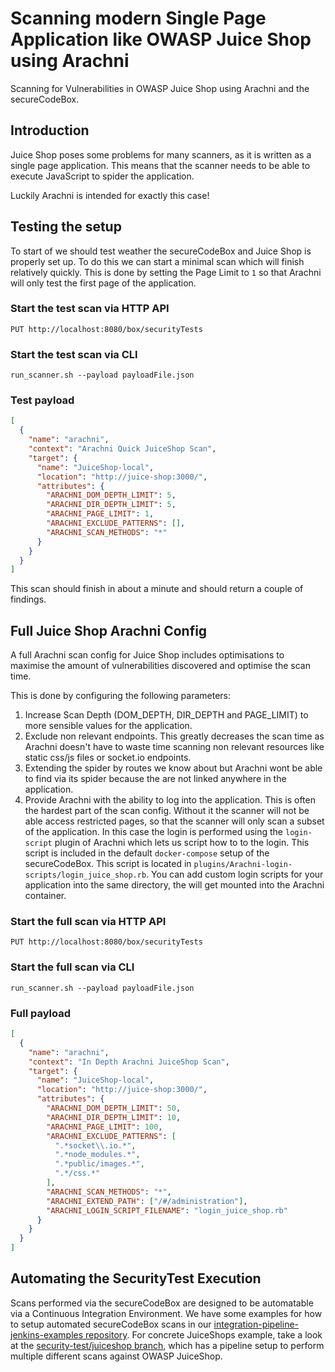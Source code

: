 # Scanning modern Single Page Application like OWASP Juice Shop using Arachni

Scanning for Vulnerabilities in OWASP Juice Shop using Arachni and the secureCodeBox.

## Introduction

Juice Shop poses some problems for many scanners, as it is written as a single page application. This means that the scanner needs to be able to execute JavaScript to spider the application.

Luckily Arachni is intended for exactly this case!

## Testing the setup

To start of we should test weather the secureCodeBox and Juice Shop is properly set up. To do this we can start a minimal scan which will finish relatively quickly. This is done by setting the Page Limit to `1` so that Arachni will only test the first page of the application.

### Start the test scan via HTTP API

`PUT http://localhost:8080/box/securityTests`

### Start the test scan via CLI

`run_scanner.sh --payload payloadFile.json`

### Test payload

```json
[
  {
    "name": "arachni",
    "context": "Arachni Quick JuiceShop Scan",
    "target": {
      "name": "JuiceShop-local",
      "location": "http://juice-shop:3000/",
      "attributes": {
        "ARACHNI_DOM_DEPTH_LIMIT": 5,
        "ARACHNI_DIR_DEPTH_LIMIT": 5,
        "ARACHNI_PAGE_LIMIT": 1,
        "ARACHNI_EXCLUDE_PATTERNS": [],
        "ARACHNI_SCAN_METHODS": "*"
      }
    }
  }
]
```

This scan should finish in about a minute and should return a couple of findings.

## Full Juice Shop Arachni Config

A full Arachni scan config for Juice Shop includes optimisations to maximise the amount of vulnerabilities discovered and optimise the scan time.

This is done by configuring the following parameters:

1.  Increase Scan Depth (DOM_DEPTH, DIR_DEPTH and PAGE_LIMIT) to more sensible values for the application.
2.  Exclude non relevant endpoints. This greatly decreases the scan time as Arachni doesn't have to waste time scanning non relevant resources like static css/js files or socket.io endpoints.
3.  Extending the spider by routes we know about but Arachni wont be able to find via its spider because the are not linked anywhere in the application.
4.  Provide Arachni with the ability to log into the application. This is often the hardest part of the scan config. Without it the scanner will not be able access restricted pages, so that the scanner will only scan a subset of the application. In this case the login is performed using the `login-script` plugin of Arachni which lets us script how to to the login. This script is included in the default `docker-compose` setup of the secureCodeBox. This script is located in `plugins/Arachni-login-scripts/login_juice_shop.rb`. You can add custom login scripts for your application into the same directory, the will get mounted into the Arachni container.

### Start the full scan via HTTP API

`PUT http://localhost:8080/box/securityTests`

### Start the full scan via CLI

`run_scanner.sh --payload payloadFile.json`

### Full payload

```json
[
  {
    "name": "arachni",
    "context": "In Depth Arachni JuiceShop Scan",
    "target": {
      "name": "JuiceShop-local",
      "location": "http://juice-shop:3000/",
      "attributes": {
        "ARACHNI_DOM_DEPTH_LIMIT": 50,
        "ARACHNI_DIR_DEPTH_LIMIT": 10,
        "ARACHNI_PAGE_LIMIT": 100,
        "ARACHNI_EXCLUDE_PATTERNS": [
          ".*socket\\.io.*",
          ".*node_modules.*",
          ".*public/images.*",
          ".*/css.*"
        ],
        "ARACHNI_SCAN_METHODS": "*",
        "ARACHNI_EXTEND_PATH": ["/#/administration"],
        "ARACHNI_LOGIN_SCRIPT_FILENAME": "login_juice_shop.rb"
      }
    }
  }
]
```

## Automating the SecurityTest Execution

Scans performed via the secureCodeBox are designed to be automatable via a Continuous Integration Environment. We have some examples for how to setup automated secureCodeBox scans in our [integration-pipeline-jenkins-examples repository](https://github.com/secureCodeBox/integration-pipeline-jenkins-examples). For concrete JuiceShops example, take a look at the [security-test/juiceshop branch](https://github.com/secureCodeBox/integration-pipeline-jenkins-examples/tree/security-test/juiceshop), which has a pipeline setup to perform multiple different scans against OWASP JuiceShop.
